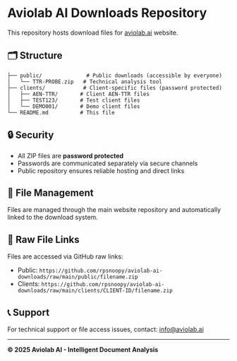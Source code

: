 # Aviolab AI Downloads Repository

This repository hosts download files for [aviolab.ai](https://aviolab.ai) website.

## 🗂️ Structure

```
├── public/              # Public downloads (accessible by everyone)
│   └── TTR-PROBE.zip   # Technical analysis tool
├── clients/            # Client-specific files (password protected)
│   ├── AEN-TTR/       # Client AEN-TTR files
│   ├── TEST123/       # Test client files  
│   └── DEMO001/       # Demo client files
└── README.md          # This file
```

## 🔒 Security

- All ZIP files are **password protected**
- Passwords are communicated separately via secure channels
- Public repository ensures reliable hosting and direct links

## 📝 File Management

Files are managed through the main website repository and automatically linked to the download system.

## 🔗 Raw File Links

Files are accessed via GitHub raw links:
- Public: `https://github.com/rpsnoopy/aviolab-ai-downloads/raw/main/public/filename.zip`
- Clients: `https://github.com/rpsnoopy/aviolab-ai-downloads/raw/main/clients/CLIENT-ID/filename.zip`

## 📞 Support

For technical support or file access issues, contact: info@aviolab.ai

---
**© 2025 Aviolab AI - Intelligent Document Analysis**
